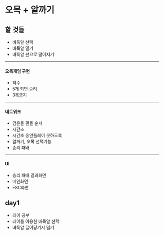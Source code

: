 # 오목 + 알까기

## 할 것들
 - 바둑알 선택
 - 바둑알 밀기
 - 바둑알 판으로 떨어지기
--- 
#### 오목게임 구현
 - 착수
 - 5개 되면 승리
 - 3목금지

---
#### 네트워크
 - 검은돌 흰돌 순서
 - 시간초
 - 시간초 동안플레이 못하도록
 - 알까기, 오목 선택기능
 - 승리 패배

---
#### UI
 - 승리 패배 결과화면
 - 메인화면
 - ESC화면


## day1
 - 레이 공부
 - 레이를 이용한 바둑알 선택
 - 바둑알 끌어당겨서 밀기

   


